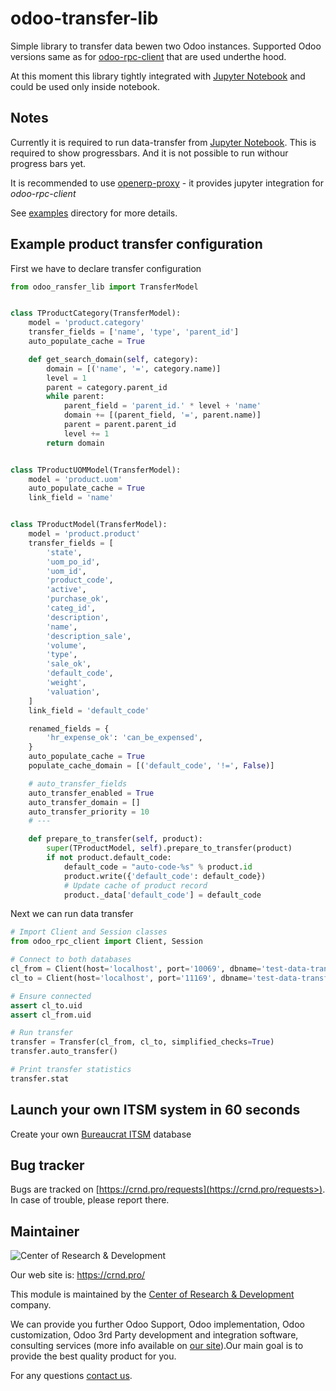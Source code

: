 # odoo-transfer-lib

Simple library to transfer data bewen two Odoo instances.
Supported Odoo versions same as for [odoo-rpc-client](https://github.com/katyukha/odoo-rpc-client)
that are used underthe hood.

At this moment this library tightly integrated with [Jupyter Notebook](http://jupyter.org/)
and could be used only inside notebook.

## Notes

Currently it is required to run data-transfer from [Jupyter Notebook](http://jupyter.org/).
This is required to show progressbars. And it is not possible to run withour progress bars yet.

It is recommended to use [openerp-proxy](https://github.com/katyukha/openerp-proxy) - it provides jupyter integration for *odoo-rpc-client*

See [examples](./examples/) directory for more details.


## Example product transfer configuration


First we have to declare transfer configuration

```python
from odoo_ransfer_lib import TransferModel


class TProductCategory(TransferModel):
    model = 'product.category'
    transfer_fields = ['name', 'type', 'parent_id']
    auto_populate_cache = True

    def get_search_domain(self, category):
        domain = [('name', '=', category.name)]
        level = 1
        parent = category.parent_id
        while parent:
            parent_field = 'parent_id.' * level + 'name'
            domain += [(parent_field, '=', parent.name)]
            parent = parent.parent_id
            level += 1
        return domain


class TProductUOMModel(TransferModel):
    model = 'product.uom'
    auto_populate_cache = True
    link_field = 'name'


class TProductModel(TransferModel):
    model = 'product.product'
    transfer_fields = [
        'state',
        'uom_po_id',
        'uom_id',
        'product_code',
        'active',
        'purchase_ok',
        'categ_id',
        'description',
        'name',
        'description_sale',
        'volume',
        'type',
        'sale_ok',
        'default_code',
        'weight',
        'valuation',
    ]
    link_field = 'default_code'

    renamed_fields = {
        'hr_expense_ok': 'can_be_expensed',
    }
    auto_populate_cache = True
    populate_cache_domain = [('default_code', '!=', False)]

    # auto_transfer_fields
    auto_transfer_enabled = True
    auto_transfer_domain = []
    auto_transfer_priority = 10
    # ---

    def prepare_to_transfer(self, product):
        super(TProductModel, self).prepare_to_transfer(product)
        if not product.default_code:
            default_code = "auto-code-%s" % product.id
            product.write({'default_code': default_code})
            # Update cache of product record
            product._data['default_code'] = default_code
```

Next we can run data transfer

```python
# Import Client and Session classes
from odoo_rpc_client import Client, Session

# Connect to both databases
cl_from = Client(host='localhost', port='10069', dbname='test-data-transfer', user='admin', pwd='admin')
cl_to = Client(host='localhost', port='11169', dbname='test-data-transfer', user='admin', pwd='admin')

# Ensure connected
assert cl_to.uid
assert cl_from.uid

# Run transfer
transfer = Transfer(cl_from, cl_to, simplified_checks=True)
transfer.auto_transfer()

# Print transfer statistics
transfer.stat
```

## Launch your own ITSM system in 60 seconds

Create your own [Bureaucrat ITSM](https://yodoo.systems/saas/template/bureaucrat-itsm-demo-data-95) database

## Bug tracker

Bugs are tracked on [https://crnd.pro/requests](https://crnd.pro/requests>).
In case of trouble, please report there.

## Maintainer

![Center of Research & Development](https://crnd.pro/web/image/3699/300x140/crnd.png)

Our web site is: https://crnd.pro/

This module is maintained by the [Center of Research & Development](https://crnd.pro) company.

We can provide you further Odoo Support, Odoo implementation, Odoo customization, Odoo 3rd Party development and integration software, consulting services (more info available on [our site](https://crnd.pro/our-services)).Our main goal is to provide the best quality product for you. 

For any questions [contact us](mailto:info@crnd.pro>).

